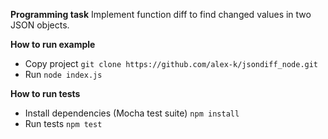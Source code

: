 **Programming task**
Implement function diff to find changed values in two JSON objects.

**How to run example**
- Copy project ``git clone https://github.com/alex-k/jsondiff_node.git``
- Run ``node index.js``

**How to run tests**
- Install dependencies (Mocha test suite) ``npm install``
- Run tests ``npm test``


